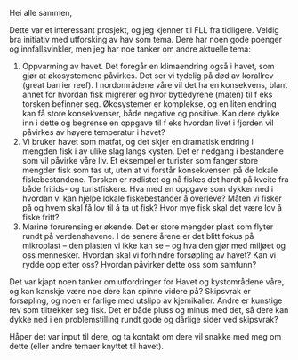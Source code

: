 Hei alle sammen, 

Dette var et interessant prosjekt, og jeg kjenner til FLL fra tidligere. Veldig bra initiativ med utforsking av hav som tema. Dere har noen gode poenger og innfallsvinkler, men jeg har noe tanker om andre aktuelle tema:

1. Oppvarming av havet. Det foregår en klimaendring også i havet, som gjør at økosystemene påvirkes. Det ser vi tydelig på død av korallrev (great barrier reef). I nordområdene våre vil det ha en konsekvens, blant annet for hvordan fisk migrerer og hvor byttedyrene (maten) til f eks torsken befinner seg. Økosystemer er komplekse, og en liten endring kan få store konsekvenser, både negative og positive. Kan dere dykke inn i dette og begrense en oppgave til f eks hvordan livet i fjorden vil påvirkes av høyere temperatur i havet?
1. Vi bruker havet som matfat, og det skjer en dramatisk endring i mengden fisk i av ulike slag langs kysten. Det er nedgang i bestandene som vil påvirke våre liv. Et eksempel er turister som fanger store mengder fisk som tas ut, uten at vi forstår konsekvensen på de lokale fiskebestandene. Torsken er rødlistet og nå fiskes det hardt på kveite fra både fritids- og turistfiskere. Hva med en oppgave som dykker ned i hvordan vi kan hjelpe lokale fiskebestander å overleve? Måten vi fisker på og hvem skal få lov til å ta ut fisk? Hvor mye fisk skal det være lov å fiske fritt?
1. Marine forurensing er økende. Det er store mengder plast som flyter rundt på verdenshavene. I de senere årene er det blitt fokus på mikroplast – den plasten vi ikke kan se – og hva den gjør med miljøet og oss mennesker. Hvordan skal vi forhindre forsøpling av havet? Kan vi rydde opp etter oss? Hvordan påvirker dette oss som samfunn? 

Det var kjapt noen tanker om utfordringer for Havet og kystområdene våre, og kan kanskje være noe dere kan spinne videre på? Skipsvrak er forsøpling, og noen er farlige med utslipp av kjemikalier. Andre er kunstige rev som tiltrekker seg fisk. Det er både pluss og minus med det, så dere kan dykke ned i en problemstilling rundt gode og dårlige sider ved skipsvrak?


Håper det var input til dere, og ta kontakt om dere vil snakke med meg om dette (eller andre temaer knyttet til havet).
